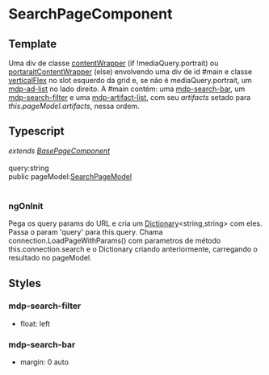 # SearchPageComponent

## Template
Uma div de classe [contentWrapper](/Docs/src/Styles.md#.contentWrapper) (if !mediaQuery.portrait) ou [portaraitContentWrapper](/Docs/src/Styles.md#.contentWrapperPortrait) (else) envolvendo uma div de id #main e classe [verticalFlex](/Docs/src/Styles.md#.verticalFlex) no slot esquerdo da grid e, se não é mediaQuery.portrait, um [mdp-ad-list](/Docs/src/app/components/structure/AdList.md) no lado direito. A #main contém: uma [mdp-search-bar](/Docs/src/app/components/controls/SearchBar.md), um [mdp-search-filter](/Docs/src/app/components/controls/SearchFilter.md) e uma [mdp-artifact-list](/Docs/src/app/components/structure/ArtifactList.md), com seu *artifacts* setado para *this.pageModel.artifacts*, nessa ordem.
## Typescript
*extends [BasePageComponent](/Docs/src/app/components/pages/BasePage.md)*<br><br>
query:string<br>
public pageModel:[SearchPageModel](/Docs/src/app/models/pages/SearchPageModel.md)<br><br>
### ngOnInit
Pega os query params do URL e cria um [Dictionary](/Docs/src/app/classes/Dictionary.md)<string,string> com eles. Passa o param 'query' para this.query. Chama connection.LoadPageWithParams() com parametros de método this.connection.search e o Dictionary criando anteriormente, carregando o resultado no pageModel.
## Styles
### mdp-search-filter
- float: left

### mdp-search-bar
- margin: 0 auto